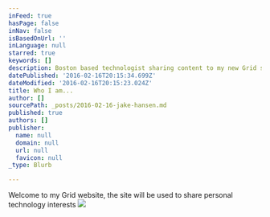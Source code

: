 ```yaml
---
inFeed: true
hasPage: false
inNav: false
isBasedOnUrl: ''
inLanguage: null
starred: true
keywords: []
description: Boston based technologist sharing content to my new Grid site
datePublished: '2016-02-16T20:15:34.699Z'
dateModified: '2016-02-16T20:15:23.024Z'
title: Who I am...
author: []
sourcePath: _posts/2016-02-16-jake-hansen.md
published: true
authors: []
publisher:
  name: null
  domain: null
  url: null
  favicon: null
_type: Blurb

---
```

Welcome to my Grid website, the site will be used to share personal technology interests
![](https://s3-us-west-2.amazonaws.com/the-grid-img/p/e21c67fd3a99e8e26321dcd044ad4441894973b1.jpg)